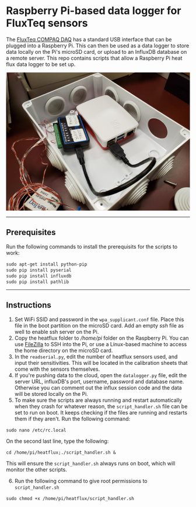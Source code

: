 # Raspberry Pi-based data logger for FluxTeq sensors

The [FluxTeq COMPAQ DAQ](https://www.fluxteq.com/product-page/compaq-daq) has a standard USB interface that can be plugged into a Raspberry Pi. This can then be used as a data logger to store data locally on the Pi's microSD card, or upload to an InfluxDB database on a remote server. This repo contains scripts that allow a Raspberry Pi heat flux data logger to be set up.

![rpi_datalogger](https://github.com/AKstudios/fluxteq_heatflux_rpi/blob/main/pics/rpi_compaqdaq_usb.jpg)

---
## Prerequisites

Run the following commands to install the prerequisits for the scripts to work:
```
sudo apt-get install python-pip
sudo pip install pyserial
sudo pip install influxdb
sudo pip install pathlib
```

---
## Instructions

1. Set WiFi SSID and password in the `wpa_supplicant.conf` file. Place this file in the boot partition on the microSD card. Add an empty _ssh_ file as well to enable ssh server on the Pi.
2. Copy the heatflux folder to _/home/pi_ folder on the Raspberry Pi. You can use [FileZilla](https://filezilla-project.org/) to SSH into the Pi, or use a Linux-based machine to access the home directory on the microSD card.
3. In the `readserial.py`, edit the number of heatflux sensors used, and input their sensitivities. This will be located in the calibration sheets that come with the sensors themselves.
4. If you're pushing data to the cloud, open the `datalogger.py` file, edit the server URL, influxDB's port, username, password and database name. Otherwise you can comment out the influx session code and the data will be stored locally on the Pi.
5. To make sure the scripts are always running and restart automatically when they crash for whatever reason, the `script_handler.sh` file can be set to run on boot. It keeps checking if the files are running and restarts them if they aren't. Run the following command:

```
sudo nano /etc/rc.local
```

On the second last line, type the following:

```
cd /home/pi/heatflux;./script_handler.sh &
```

This will ensure the `script_handler.sh` always runs on boot, which will monitor the other scripts.

6. Run the following command to give root permissions to `script_handler.sh`

```
sudo chmod +x /home/pi/heatflux/script_handler.sh
```

